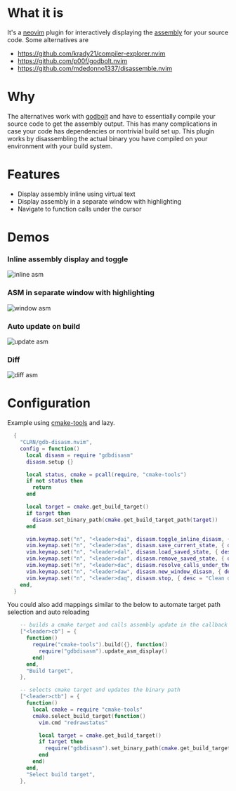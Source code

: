# What it is

It's a [neovim](https://github.com/neovim/neovim) plugin for interactively displaying the [assembly](https://en.wikipedia.org/wiki/Assembly_language) for your source code. Some alternatives are

- https://github.com/krady21/compiler-explorer.nvim
- https://github.com/p00f/godbolt.nvim
- https://github.com/mdedonno1337/disassemble.nvim

# Why

The alternatives work with [godbolt](https://godbolt.org/) and have to essentially compile your source code to get the assembly output.
This has many complications in case your code has dependencies or nontrivial build set up.
This plugin works by disassembling the actual binary you have compiled on your environment with your build system.

# Features

- Display assembly inline using virtual text
- Display assembly in a separate window with highlighting
- Navigate to function calls under the cursor

# Demos

### Inline assembly display and toggle

![inline asm](./doc/inline_Trim_1.0.gif.gif)

### ASM in separate window with highlighting

![window asm](./doc/window_Trim_3.gif)

### Auto update on build

![update asm](./doc/update_Trim_1.0.gif)

### Diff

![diff asm](./doc/diff_Trim_1.0.gif)

# Configuration

Example using [cmake-tools](https://github.com/Civitasv/cmake-tools.nvim) and lazy.

```lua
  {
    "CLRN/gdb-disasm.nvim",
    config = function()
      local disasm = require "gdbdisasm"
      disasm.setup {}

      local status, cmake = pcall(require, "cmake-tools")
      if not status then
        return
      end

      local target = cmake.get_build_target()
      if target then
        disasm.set_binary_path(cmake.get_build_target_path(target))
      end

      vim.keymap.set("n", "<leader>dai", disasm.toggle_inline_disasm, { desc = "Toggle disassembly" })
      vim.keymap.set("n", "<leader>das", disasm.save_current_state, { desc = "Save current session state" })
      vim.keymap.set("n", "<leader>dal", disasm.load_saved_state, { desc = "Load saved session" })
      vim.keymap.set("n", "<leader>dar", disasm.remove_saved_state, { desc = "Remove saved session" })
      vim.keymap.set("n", "<leader>dac", disasm.resolve_calls_under_the_cursor, { desc = "Jump to a call" })
      vim.keymap.set("n", "<leader>daw", disasm.new_window_disasm, { desc = "Disassemble to new window" })
      vim.keymap.set("n", "<leader>daq", disasm.stop, { desc = "Clean disassembly and quit GDB" })
    end,
  }
```

You could also add mappings similar to the below to automate target path selection and auto reloading

```lua
    -- builds a cmake target and calls assembly update in the callback
    ["<leader>cb"] = {
      function()
        require("cmake-tools").build({}, function()
          require("gdbdisasm").update_asm_display()
        end)
      end,
      "Build target",
    },

    -- selects cmake target and updates the binary path
    ["<leader>ctb"] = {
      function()
        local cmake = require "cmake-tools"
        cmake.select_build_target(function()
          vim.cmd "redrawstatus"

          local target = cmake.get_build_target()
          if target then
            require("gdbdisasm").set_binary_path(cmake.get_build_target_path(target))
          end
        end)
      end,
      "Select build target",
    },
```
